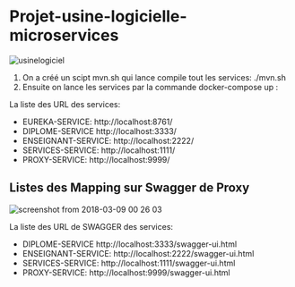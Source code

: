 # Projet-usine-logicielle-microservices

![usinelogiciel](https://user-images.githubusercontent.com/32774607/37176841-d62d3c40-231d-11e8-856a-e5c6484407dd.png)

1) On a créé un scipt mvn.sh qui lance compile tout les services: ./mvn.sh
2) Ensuite on lance les services par la commande docker-compose up :

La liste des URL des services:

  *  EUREKA-SERVICE: http://localhost:8761/
  *  DIPLOME-SERVICE	http://localhost:3333/
  *  ENSEIGNANT-SERVICE: http://localhost:2222/
  *  SERVICES-SERVICE: http://localhost:1111/
  *  PROXY-SERVICE: http://localhost:9999/	

## Listes des Mapping sur Swagger de Proxy ##

![screenshot from 2018-03-09 00 26 03](https://user-images.githubusercontent.com/32774607/37182726-eacfa47a-2332-11e8-8c30-2b2297c30aba.png)

La liste des URL de SWAGGER des services:

  *  DIPLOME-SERVICE	http://localhost:3333/swagger-ui.html
  *  ENSEIGNANT-SERVICE: http://localhost:2222/swagger-ui.html
  *  SERVICES-SERVICE: http://localhost:1111/swagger-ui.html
  *  PROXY-SERVICE: http://localhost:9999/swagger-ui.html
